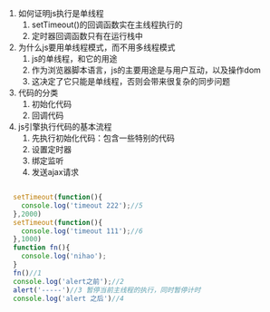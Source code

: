 1. 如何证明js执行是单线程
   1. setTimeout()的回调函数实在主线程执行的
   2. 定时器回调函数只有在运行栈中
2. 为什么js要用单线程模式，而不用多线程模式
   1. js的单线程，和它的用途
   2. 作为浏览器脚本语言，js的主要用途是与用户互动，以及操作dom
   3. 这决定了它只能是单线程，否则会带来很复杂的同步问题
3. 代码的分类
   1. 初始化代码
   2. 回调代码
4. js引擎执行代码的基本流程
   1. 先执行初始化代码：包含一些特别的代码
   2. 设置定时器
   3. 绑定监听
   4. 发送ajax请求
```js

  setTimeout(function(){
    console.log('timeout 222');//5
  },2000)
  setTimeout(function(){
    console.log('timeout 111');//6
  },1000)
  function fn(){
    console.log('nihao');
  }
  fn()//1
  console.log('alert之前');//2
  alert('-----')//3 暂停当前主线程的执行，同时暂停计时
  console.log('alert 之后')//4


```